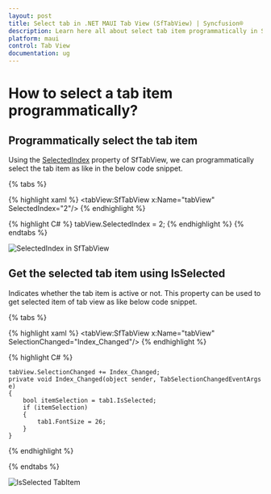 ```yaml
---
layout: post
title: Select tab in .NET MAUI Tab View (SfTabView) | Syncfusion®
description: Learn here all about select tab item programmatically in Syncfusion® .NET MAUI Tab View (SfTabView) control and more.
platform: maui
control: Tab View
documentation: ug
---
```


# How to select a tab item programmatically? 

## Programmatically select the tab item

Using the [SelectedIndex](https://help.syncfusion.com/cr/maui/Syncfusion.Maui.TabView.SfTabView.html#Syncfusion_Maui_TabView_SfTabView_SelectedIndex) property of SfTabView, we can programmatically select the tab item as like in the below code snippet.

{% tabs %}

{% highlight xaml %}
   <tabView:SfTabView x:Name="tabView" SelectedIndex="2"/>
{% endhighlight %}

{% highlight C# %}
    tabView.SelectedIndex = 2;
{% endhighlight %}
{% endtabs %}

![SelectedIndex in SfTabView](images/SelectedIndexTabView.png)

## Get the selected tab item using IsSelected

Indicates whether the tab item is active or not. This property can be used to get selected item of tab view as like below code snippet.

{% tabs %}

{% highlight xaml %}
    <tabView:SfTabView x:Name="tabView" SelectionChanged="Index_Changed"/>
{% endhighlight %}

{% highlight C# %}

    tabView.SelectionChanged += Index_Changed;
    private void Index_Changed(object sender, TabSelectionChangedEventArgs e)
    {
        bool itemSelection = tab1.IsSelected;
        if (itemSelection)
        {
            tab1.FontSize = 26;
        }
    }

{% endhighlight %}

{% endtabs %}

![IsSelected TabItem](images/SelectedIndex.png)